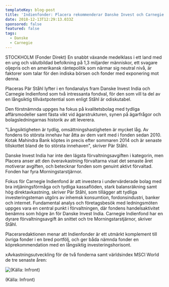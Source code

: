 ```yaml
---
templateKey: blog-post
title: 'Indienfonder: Placera rekommenderar Danske Invest och Carnegie'
date: 2018-12-13T12:29:13.033Z
sponsored: false
featured: false
tags:
  - Danske
  - Carnegie
---
```

STOCKHOLM (Fonder Direkt) En snabbt växande medelklass i ett land med en ung och välutbildad befolkning på 1,3 miljarder människor, ett svagare oljepris och en amerikansk räntepolitik som närmar sig neutral nivå, är faktorer som talar för den indiska börsen och fonder med exponering mot denna.

Placeras Pär Ståhl lyfter i en fondanalys fram Danske Invest India och Carnegie Indienfond som två intressanta fondval, för den som vill ta del av en långsiktig tillväxtpotential som enligt Ståhl är odiskutabel.

Den förstnämnda uppges ha fokus på kvalitetsbolag med tydliga affärsmodeller samt fästa vikt vid ägarstrukturen, synen på ägarfrågor och bolagsledningarnas historik av att leverera.

"Långsiktigheten är tydlig, omsättningshastigheten är mycket låg. Av fondens tio största innehav har åtta av dem varit med i fonden sedan 2010. Kotak Mahindra Bank köptes in precis efter sommaren 2014 och är senaste tillskottet bland de tio största innehaven", skriver Pär Ståhl.

Danske Invest India har inte den lägsta förvaltningsavgiften i kategorin, men Placera anser att den överavkastning förvaltarna visat det senaste året motiverar avgiften, och betecknar fonden som genuint aktivt förvaltad. Fonden har fyra Morningstarstjärnor.

Fokus för Carnegie Indienfond är att investera i undervärderade bolag med bra intjäningsförmåga och tydliga kassaflöden, stark balansräkning samt hög direktavkastning, skriver Pär Ståhl, som tillägger att tydliga investeringsteman utgörs av inhemsk konsumtion, fordonsindustri, banker och internet. Fundamental analys och företagsbesök med ledningsmöten uppges vara en central punkt i förvaltningen, där fondens handelsaktivitet benämns som högre än för Danske Invest India. Carnegie Indienfond har en dyrare förvaltningsavgift än snittet och tre Morningstarstjärnor, skriver Ståhl.

Placeraredaktionen menar att Indienfonder är ett utmärkt komplement till övriga fonder i en bred portfölj, och ger båda nämnda fonder en köprekommendation med en långsiktig investeringshorisont.

xAvkastningsutveckling för de två fonderna samt världsindex MSCI World de tre senaste åren:

![(Källa: Infront)](/img/27.png)

<span class="image-caption">(Källa: Infront)</span>
